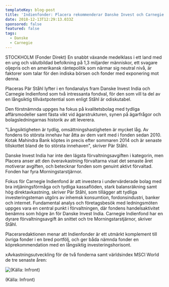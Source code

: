 ```yaml
---
templateKey: blog-post
title: 'Indienfonder: Placera rekommenderar Danske Invest och Carnegie'
date: 2018-12-13T12:29:13.033Z
sponsored: false
featured: false
tags:
  - Danske
  - Carnegie
---
```

STOCKHOLM (Fonder Direkt) En snabbt växande medelklass i ett land med en ung och välutbildad befolkning på 1,3 miljarder människor, ett svagare oljepris och en amerikansk räntepolitik som närmar sig neutral nivå, är faktorer som talar för den indiska börsen och fonder med exponering mot denna.

Placeras Pär Ståhl lyfter i en fondanalys fram Danske Invest India och Carnegie Indienfond som två intressanta fondval, för den som vill ta del av en långsiktig tillväxtpotential som enligt Ståhl är odiskutabel.

Den förstnämnda uppges ha fokus på kvalitetsbolag med tydliga affärsmodeller samt fästa vikt vid ägarstrukturen, synen på ägarfrågor och bolagsledningarnas historik av att leverera.

"Långsiktigheten är tydlig, omsättningshastigheten är mycket låg. Av fondens tio största innehav har åtta av dem varit med i fonden sedan 2010. Kotak Mahindra Bank köptes in precis efter sommaren 2014 och är senaste tillskottet bland de tio största innehaven", skriver Pär Ståhl.

Danske Invest India har inte den lägsta förvaltningsavgiften i kategorin, men Placera anser att den överavkastning förvaltarna visat det senaste året motiverar avgiften, och betecknar fonden som genuint aktivt förvaltad. Fonden har fyra Morningstarstjärnor.

Fokus för Carnegie Indienfond är att investera i undervärderade bolag med bra intjäningsförmåga och tydliga kassaflöden, stark balansräkning samt hög direktavkastning, skriver Pär Ståhl, som tillägger att tydliga investeringsteman utgörs av inhemsk konsumtion, fordonsindustri, banker och internet. Fundamental analys och företagsbesök med ledningsmöten uppges vara en central punkt i förvaltningen, där fondens handelsaktivitet benämns som högre än för Danske Invest India. Carnegie Indienfond har en dyrare förvaltningsavgift än snittet och tre Morningstarstjärnor, skriver Ståhl.

Placeraredaktionen menar att Indienfonder är ett utmärkt komplement till övriga fonder i en bred portfölj, och ger båda nämnda fonder en köprekommendation med en långsiktig investeringshorisont.

xAvkastningsutveckling för de två fonderna samt världsindex MSCI World de tre senaste åren:

![(Källa: Infront)](/img/27.png)

<span class="image-caption">(Källa: Infront)</span>
